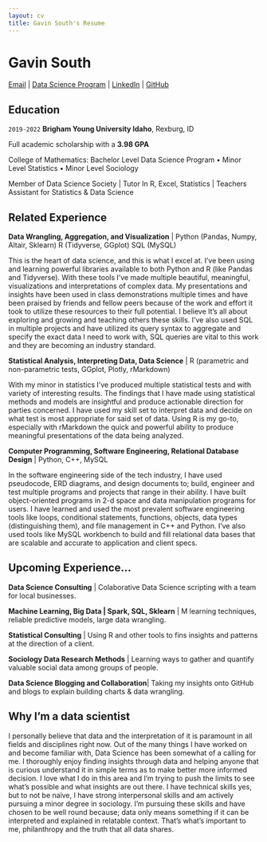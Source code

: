 ```yaml
---
layout: cv
title: Gavin South's Resume
---
```

# Gavin South

<div id="webaddress">
<a href="gavinsouth@msn.com">Email</a>
| <a href="https://byuidatascience.github.io/development.html">Data Science Program</a>
| <a href="https://www.linkedin.com/in/gavin-south-13564754/">LinkedIn</a>
| <a href="https://github.com/GavinSouth">GitHub</a>
</div>

<!-- https://www.monique.tech/the-art-of-markdown -->

## Education

`2019-2022`
__Brigham Young University Idaho__, Rexburg, ID

Full academic scholarship with a **3.98 GPA**

College of Mathematics: Bachelor Level Data Science Program • Minor Level Statistics • Minor Level Sociology

Member of Data Science Society | Tutor In R, Excel, Statistics | Teachers Assistant for Statistics & Data Science

## Related Experience

**Data Wrangling, Aggregation, and Visualization** | Python (Pandas, Numpy, Altair, Sklearn) R (Tidyverse, GGplot) SQL (MySQL)

This is the heart of data science, and this is what I excel at. I’ve been using and learning powerful libraries available to both Python and R (like Pandas and Tidyverse). With these tools I’ve made multiple beautiful, meaningful, visualizations and interpretations of complex data. My presentations and insights have been used in class demonstrations multiple times and have been praised by friends and fellow peers because of the work and effort it took to utilize these resources to their full potential. I believe It’s all about exploring and growing and teaching others these skills. I’ve also used SQL in multiple projects and have utilized its query syntax to aggregate and specify the exact data I need to work with, SQL queries are vital to this work and they are becoming an industry standard.

**Statistical Analysis, Interpreting Data, Data Science** | R (parametric and non-parametric tests, GGplot, Plotly, rMarkdown)

With my minor in statistics I’ve produced multiple statistical tests and with variety of interesting results. The findings that I have made using statistical methods and models are insightful and produce actionable direction for parties concerned. I have used my skill set to interpret data and decide on what test is most appropriate for said set of data. Using R is my go-to, especially with rMarkdown the quick and powerful ability to produce meaningful presentations of the data being analyzed.

**Computer Programming, Software Engineering, Relational Database Design** | Python, C++, MySQL

In the software engineering side of the tech industry, I have used pseudocode, ERD diagrams, and design documents to; build, engineer and test multiple programs and projects that range in their ability. I have built object-oriented programs in 2-d space and data manipulation programs for users. I have learned and used the most prevalent software engineering tools like loops, conditional statements, functions, objects, data types (distinguishing them), and file management in C++ and Python. I’ve also used tools like MySQL workbench to build and fill relational data bases that are scalable and accurate to application and client specs.

## Upcoming Experience...

**Data Science Consulting** | Colaborative Data Science scripting with a team for local businesses.

**Machine Learning, Big Data | Spark, SQL, Sklearn** | M learning techniques, reliable predictive models, large data wrangling. 

**Statistical Consulting** | Using R and other tools to fins insights and patterns at the direction of a client. 

**Sociology Data Research Methods** | Learning ways to gather and quantify valuable social data among groups of people. 

**Data Science Blogging and Collaboration**| Taking my insights onto GitHub and blogs to explain building charts & data wrangling.

## Why I’m a data scientist

I personally believe that data and the interpretation of it is paramount in all fields and disciplines right now. Out of the
many things I have worked on and become familiar with, Data Science has been somewhat of a calling for me. I thoroughly enjoy finding insights through data and helping anyone that is curious understand it in simple terms as to make better more informed decision. I love what I do in this area and I’m trying to push the limits to see what’s possible and what insights are out there. I have technical skills yes, but to not be naïve, I have strong interpersonal skills and am actively pursuing a minor degree in sociology. I’m pursuing these skills and have chosen to be well round because; data only means something if it can be interpreted and explained in relatable context. That’s what’s important to me, philanthropy and the truth that all data shares.